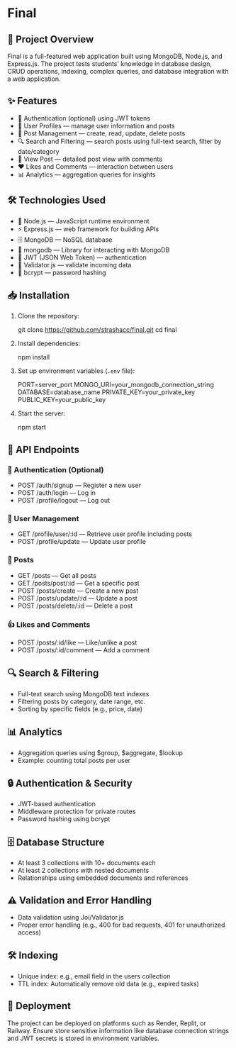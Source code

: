 # Final

## 📌 Project Overview
Final is a full-featured web application built using MongoDB, Node.js, and Express.js. The project tests students' knowledge in database design, CRUD operations, indexing, complex queries, and database integration with a web application.

## ✨ Features
- 🔐 Authentication (optional) using JWT tokens
- 👤 User Profiles — manage user information and posts
- 📰 Post Management — create, read, update, delete posts
- 🔍 Search and Filtering — search posts using full-text search, filter by date/category
- 📄 View Post — detailed post view with comments
- ❤️ Likes and Comments — interaction between users
- 📊 Analytics — aggregation queries for insights

## 🛠 Technologies Used
- 🚀 Node.js — JavaScript runtime environment
- ⚡️ Express.js — web framework for building APIs
- 🗄 MongoDB — NoSQL database
- 📜 mongodb — Library for interacting with MongoDB
- 🔑 JWT (JSON Web Token) — authentication
- 🎨 Validator.js — validate incoming data
- 🔐 bcrypt — password hashing

## 📥 Installation

1. Clone the repository:
   

   git clone https://github.com/strashacc/final.git
   cd final
   
2. Install dependencies:
   

   npm install
   
3. Set up environment variables (`.env` file):
   
   PORT=server_port
   MONGO_URI=your_mongodb_connection_string
   DATABASE=database_name
   PRIVATE_KEY=your_private_key
   PUBLIC_KEY=your_public_key
   
5. Start the server:
   

   npm start
   

## 📡 API Endpoints

### 🔐 Authentication (Optional)
- POST /auth/signup — Register a new user
- POST /auth/login — Log in
- POST /profile/logout — Log out

### 👤 User Management
- GET /profile/user/:id — Retrieve user profile including posts
- POST /profile/update — Update user profile

### 📝 Posts
- GET /posts — Get all posts
- GET /posts/post/:id — Get a specific post
- POST /posts/create — Create a new post
- POST /posts/update/:id — Update a post
- POST /posts/delete/:id — Delete a post

### 👍 Likes and Comments
- POST /posts/:id/like — Like/unlike a post
- POST /posts/:id/comment — Add a comment

## 🔍 Search & Filtering
- Full-text search using MongoDB text indexes
- Filtering posts by category, date range, etc.
- Sorting by specific fields (e.g., price, date)

## 📊 Analytics
- Aggregation queries using $group, $aggregate, $lookup
- Example: counting total posts per user

## 🔒 Authentication & Security
- JWT-based authentication
- Middleware protection for private routes
- Password hashing using bcrypt

## 🗄 Database Structure
- At least 3 collections with 10+ documents each
- At least 2 collections with nested documents
- Relationships using embedded documents and references

## ⚠️ Validation and Error Handling
- Data validation using Joi/Validator.js
- Proper error handling (e.g., 400 for bad requests, 401 for unauthorized access)

## 🛠 Indexing
- Unique index: e.g., email field in the users collection
- TTL index: Automatically remove old data (e.g., expired tasks)

## 🚀 Deployment
The project can be deployed on platforms such as Render, Replit, or Railway. Ensure store sensitive information like database connection strings and JWT secrets is stored in environment variables.
